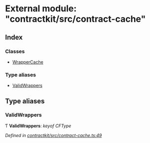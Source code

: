 # External module: "contractkit/src/contract-cache"

## Index

### Classes

* [WrapperCache](../classes/_contractkit_src_contract_cache_.wrappercache.md)

### Type aliases

* [ValidWrappers](_contractkit_src_contract_cache_.md#validwrappers)

## Type aliases

###  ValidWrappers

Ƭ **ValidWrappers**: *keyof CFType*

*Defined in [contractkit/src/contract-cache.ts:49](https://github.com/celo-org/celo-monorepo/blob/master/packages/contractkit/src/contract-cache.ts#L49)*
